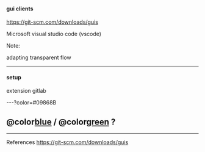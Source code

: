 #### gui clients

<https://git-scm.com/downloads/guis>

Microsoft visual studio code (vscode)

Note:

adapting transparent flow

---

#### setup

extension gitlab

---?color=#09868B

## @color[blue](Q) / @color[green](A) ?

---

References
<https://git-scm.com/downloads/guis>
